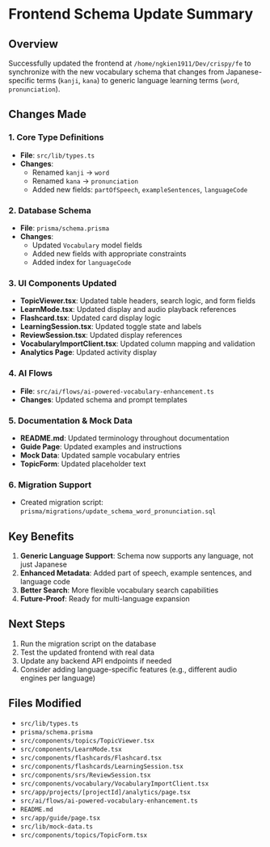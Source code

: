 # Frontend Schema Update Summary

## Overview
Successfully updated the frontend at `/home/ngkien1911/Dev/crispy/fe` to synchronize with the new vocabulary schema that changes from Japanese-specific terms (`kanji`, `kana`) to generic language learning terms (`word`, `pronunciation`).

## Changes Made

### 1. Core Type Definitions
- **File**: `src/lib/types.ts`
- **Changes**: 
  - Renamed `kanji` → `word`
  - Renamed `kana` → `pronunciation`
  - Added new fields: `partOfSpeech`, `exampleSentences`, `languageCode`

### 2. Database Schema
- **File**: `prisma/schema.prisma`
- **Changes**:
  - Updated `Vocabulary` model fields
  - Added new fields with appropriate constraints
  - Added index for `languageCode`

### 3. UI Components Updated
- **TopicViewer.tsx**: Updated table headers, search logic, and form fields
- **LearnMode.tsx**: Updated display and audio playback references
- **Flashcard.tsx**: Updated card display logic
- **LearningSession.tsx**: Updated toggle state and labels
- **ReviewSession.tsx**: Updated display references
- **VocabularyImportClient.tsx**: Updated column mapping and validation
- **Analytics Page**: Updated activity display

### 4. AI Flows
- **File**: `src/ai/flows/ai-powered-vocabulary-enhancement.ts`
- **Changes**: Updated schema and prompt templates

### 5. Documentation & Mock Data
- **README.md**: Updated terminology throughout documentation
- **Guide Page**: Updated examples and instructions
- **Mock Data**: Updated sample vocabulary entries
- **TopicForm**: Updated placeholder text

### 6. Migration Support
- Created migration script: `prisma/migrations/update_schema_word_pronunciation.sql`

## Key Benefits
1. **Generic Language Support**: Schema now supports any language, not just Japanese
2. **Enhanced Metadata**: Added part of speech, example sentences, and language code
3. **Better Search**: More flexible vocabulary search capabilities
4. **Future-Proof**: Ready for multi-language expansion

## Next Steps
1. Run the migration script on the database
2. Test the updated frontend with real data
3. Update any backend API endpoints if needed
4. Consider adding language-specific features (e.g., different audio engines per language)

## Files Modified
- `src/lib/types.ts`
- `prisma/schema.prisma`
- `src/components/topics/TopicViewer.tsx`
- `src/components/LearnMode.tsx`
- `src/components/flashcards/Flashcard.tsx`
- `src/components/flashcards/LearningSession.tsx`
- `src/components/srs/ReviewSession.tsx`
- `src/components/vocabulary/VocabularyImportClient.tsx`
- `src/app/projects/[projectId]/analytics/page.tsx`
- `src/ai/flows/ai-powered-vocabulary-enhancement.ts`
- `README.md`
- `src/app/guide/page.tsx`
- `src/lib/mock-data.ts`
- `src/components/topics/TopicForm.tsx`